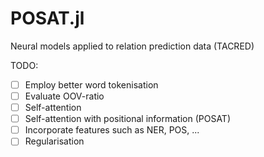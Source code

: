 # POSAT.jl
Neural models applied to relation prediction data (TACRED)

TODO:
* [ ] Employ better word tokenisation
* [ ] Evaluate OOV-ratio
* [ ] Self-attention
* [ ] Self-attention with positional information (POSAT)
* [ ] Incorporate features such as NER, POS, ...
* [ ] Regularisation
